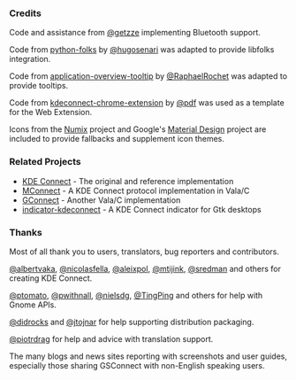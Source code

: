 

### Credits

Code and assistance from [@getzze][getzze] implementing Bluetooth support.

Code from [python-folks][python-folks] by [@hugosenari][hugosenari] was adapted
to provide libfolks integration.

Code from [application-overview-tooltip][tooltips] by
[@RaphaelRochet][RaphaelRochet] was adapted to provide tooltips.

Code from [kdeconnect-chrome-extension][kdeconnect-chrome-extension] by
[@pdf][pdf] was used as a template for the Web Extension.

Icons from the [Numix][numix] project and Google's [Material Design][material]
project are included to provide fallbacks and supplement icon themes.

### Related Projects

* [KDE Connect][kdeconnect] - The original and reference implementation
* [MConnect][mconnect] - A KDE Connect protocol implementation in Vala/C
* [GConnect][gconnect] - Another Vala/C implementation
* [indicator-kdeconnect][kindicator] - A KDE Connect indicator for Gtk desktops

### Thanks

Most of all thank you to users, translators, bug reporters and contributors.

[@albertvaka][albertvaka], [@nicolasfella][nicolasfella], [@aleixpol][aleixpol],
[@mtijink][mtijink], [@sredman][sredman] and others for creating KDE Connect.

[@ptomato][ptomato], [@pwithnall][pwithnall], [@nielsdg][nielsdg],
[@TingPing][TingPing] and others for help with Gnome APIs.

[@didrocks][didrocks] and [@jtojnar][jtojnar] for help supporting distribution
packaging.

[@piotrdrag][piotrdrag] for help and advice with translation support.

The many blogs and news sites reporting with screenshots and user guides,
especially those sharing GSConnect with non-English speaking users.

[kdeconnect]: https://community.kde.org/KDEConnect
[google-play]: https://play.google.com/store/apps/details?id=org.kde.kdeconnect_tp
[f-droid]: https://f-droid.org/packages/org.kde.kdeconnect_tp/
[open-repos]: https://openrepos.net/content/piggz/kde-connect
[mconnect]: https://github.com/bboozzoo/mconnect
[gconnect]: https://github.com/getzze/gconnect
[kindicator]: https://github.com/Bajoja/indicator-kdeconnect

[getzze]: https://github.com/getzze
[hugosenari]: https://github.com/hugosenari
[python-folks]: https://github.com/hugosenari/folks
[RaphaelRochet]: https://github.com/RaphaelRochet
[tooltips]: https://github.com/RaphaelRochet/applications-overview-tooltip
[pdf]: https://github.com/pdf
[kdeconnect-chrome-extension]: https://github.com/pdf/kdeconnect-chrome-extension
[numix]: https://numixproject.github.io/
[material]: https://material.io/

[albertvaka]: https://github.com/albertvaka
[aleixpol]: https://github.com/aleixpol
[nicolasfella]: https://github.com/nicolasfella
[mtijink]: https://github.com/mtijink
[sredman]: https://github.com/sredman

[ptomato]: https://github.com/ptomato
[pwithnall]: https://github.com/pwithnall
[nielsdg]: https://github.com/nielsdg
[TingPing]: https://github.com/TingPing

[didrocks]: https://github.com/didrocks
[jtojnar]: https://github.com/jtojnar

[piotrdrag]: https://github.com/piotrdrag